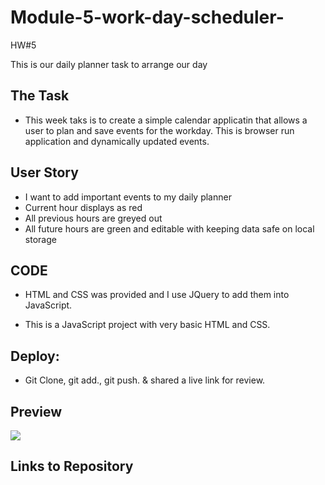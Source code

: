 # Module-5-work-day-scheduler-
HW#5

This is our daily planner task to arrange our day 


## The Task
- This week taks is to create a simple calendar applicatin that allows a user to plan and save events for the workday. This is browser run application and dynamically updated events.

## User Story
- I want to add important events to my daily planner
- Current hour displays as red
- All previous hours are greyed out
- All future hours are green and editable with keeping data safe on local storage

## CODE

- HTML and CSS was provided and I use JQuery to add them into JavaScript.

- This is a JavaScript project with very basic HTML and CSS.


## Deploy:
* Git Clone, git add., git push.
& shared a live link for review.


## Preview

<img src="assets/planner-preview.png.">


## Links to Repository




